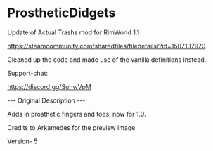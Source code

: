 # ProstheticDidgets

Update of Actual Trashs mod for RimWorld 1.1

https://steamcommunity.com/sharedfiles/filedetails/?id=1507137970

Cleaned up the code and made use of the vanilla definitions instead.

Support-chat:

https://discord.gg/SuhwVpM

--- Original Description ---

Adds in prosthetic fingers and toes, now for 1.0.

Credits to Arkamedes for the preview image.

Version- 5
